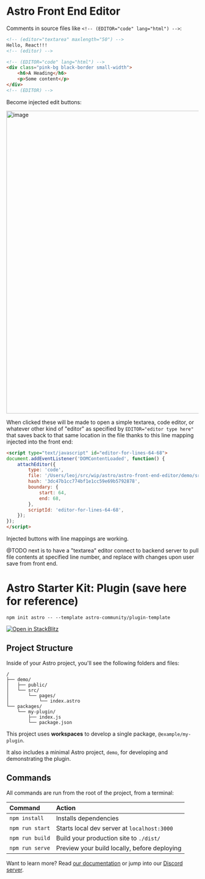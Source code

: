 # Astro Front End Editor

Comments in source files like `<!-- (EDITOR="code" lang="html") -->`:

```html
<!-- (editor="textarea" maxlength="50") -->
Hello, React!!!
<!-- (editor) -->
```

```html
<!-- (EDITOR="code" lang="html") -->
<div class="pink-bg black-border small-width">
	<h6>A Heading</h6>
	<p>Some content</p>
</div>
<!-- (EDITOR) -->
```

Become injected edit buttons:

<img width="791" alt="image" src="https://user-images.githubusercontent.com/990216/154728921-b3c4ce7d-dadc-43e2-814e-72710b347bcb.png">

When clicked these will be made to open a simple textarea, code editor, or whatever other kind of "editor" as specified by `EDITOR="editor type here"` that saves back to that same location in the file thanks to this line mapping injected into the front end:

```html
<script type="text/javascript" id="editor-for-lines-64-68">
document.addEventListener('DOMContentLoaded', function() {
    attachEditor({
        type: 'code',
        file: '/Users/leoj/src/wip/astro/astro-front-end-editor/demo/src/pages/index.astro',
        hash: '3dc47b1cc774bf1e1cc59e69b5792878',
        boundary: {
            start: 64,
            end: 68,
        },
        scriptId: 'editor-for-lines-64-68',
    });
});
</script>
```

Injected buttons with line mappings are working.

@TODO next is to have a "textarea" editor connect to backend server to pull file contents at specified line number, and replace with changes upon user save from front end.

# Astro Starter Kit: Plugin (save here for reference)

```shell
npm init astro -- --template astro-community/plugin-template
```

[![Open in StackBlitz][open-img]][open-url]



## Project Structure

Inside of your Astro project, you'll see the following folders and files:

```
/
├── demo/
│   ├── public/
│   └── src/
│       └── pages/
│           └── index.astro
└── packages/
    └── my-plugin/
        ├── index.js
        └── package.json
```

This project uses **workspaces** to develop a single package, `@example/my-plugin`.

It also includes a minimal Astro project, `demo`, for developing and demonstrating the plugin.



## Commands

All commands are run from the root of the project, from a terminal:

| Command         | Action                                       |
|:----------------|:---------------------------------------------|
| `npm install`   | Installs dependencies                        |
| `npm run start` | Starts local dev server at `localhost:3000`  |
| `npm run build` | Build your production site to `./dist/`      |
| `npm run serve` | Preview your build locally, before deploying |

Want to learn more?
Read [our documentation][docs-url] or jump into our [Discord server][chat-url].



[chat-url]: https://astro.build/chat
[docs-url]: https://github.com/withastro/astro
[open-img]: https://developer.stackblitz.com/img/open_in_stackblitz.svg
[open-url]: https://stackblitz.com/github/withastro/astro/tree/latest/examples/plugin
